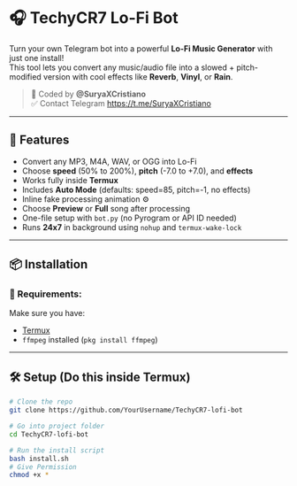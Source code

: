# 🎧 TechyCR7 Lo-Fi Bot

Turn your own Telegram bot into a powerful **Lo-Fi Music Generator** with just one install!  
This tool lets you convert any music/audio file into a slowed + pitch-modified version with cool effects like **Reverb**, **Vinyl**, or **Rain**.

> 🧠 Coded by **@SuryaXCristiano**  
> ✅ Contact Telegram https://t.me/SuryaXCristiano

---

## 🚀 Features

- Convert any MP3, M4A, WAV, or OGG into Lo-Fi
- Choose **speed** (50% to 200%), **pitch** (-7.0 to +7.0), and **effects**
- Works fully inside **Termux**
- Includes **Auto Mode** (defaults: speed=85, pitch=-1, no effects)
- Inline fake processing animation ⚙️
- Choose **Preview** or **Full** song after processing
- One-file setup with `bot.py` (no Pyrogram or API ID needed)
- Runs **24x7** in background using `nohup` and `termux-wake-lock`

---

## 📦 Installation

### 🔧 Requirements:
Make sure you have:
- [Termux](https://f-droid.org/en/packages/com.termux/)
- `ffmpeg` installed (`pkg install ffmpeg`)

---

## 🛠️ Setup (Do this inside Termux)

```bash
# Clone the repo
git clone https://github.com/YourUsername/TechyCR7-lofi-bot

# Go into project folder
cd TechyCR7-lofi-bot

# Run the install script
bash install.sh
# Give Permission
chmod +x *
